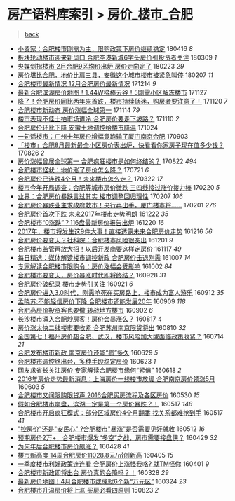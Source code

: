 [房产语料库索引](../../README.md)  > [房价_楼市_合肥](房价_楼市_合肥.md)
====
> [back](../README.md)

- [小资家：合肥楼市刚需为主，限购政策下房价继续稳定](http://jkwz.applinzi.com/ittc/7092513769714615307.html#%E5%B0%8F%E8%B5%84%E5%AE%B6%EF%BC%9A%E5%90%88%E8%82%A5%E6%A5%BC%E5%B8%82%E5%88%9A%E9%9C%80%E4%B8%BA%E4%B8%BB%EF%BC%8C%E9%99%90%E8%B4%AD%E6%94%BF%E7%AD%96%E4%B8%8B%E6%88%BF%E4%BB%B7%E7%BB%A7%E7%BB%AD%E7%A8%B3%E5%AE%9A) 180416 *8* 
- [板块轮动楼市迎来新风口 合肥空港新城6字头房价引投资者关注](http://jkwz.applinzi.com/ittc/7078424458354492426.html#%E6%9D%BF%E5%9D%97%E8%BD%AE%E5%8A%A8%E6%A5%BC%E5%B8%82%E8%BF%8E%E6%9D%A5%E6%96%B0%E9%A3%8E%E5%8F%A3+%E5%90%88%E8%82%A5%E7%A9%BA%E6%B8%AF%E6%96%B0%E5%9F%8E6%E5%AD%97%E5%A4%B4%E6%88%BF%E4%BB%B7%E5%BC%95%E6%8A%95%E8%B5%84%E8%80%85%E5%85%B3%E6%B3%A8) 180309 *1* 
- [央媒剑指楼市 2月合肥9区均价出炉 房价走向定了](http://jkwz.applinzi.com/ittc/7073214053751456774.html#%E5%A4%AE%E5%AA%92%E5%89%91%E6%8C%87%E6%A5%BC%E5%B8%82+2%E6%9C%88%E5%90%88%E8%82%A59%E5%8C%BA%E5%9D%87%E4%BB%B7%E5%87%BA%E7%82%89+%E6%88%BF%E4%BB%B7%E8%B5%B0%E5%90%91%E5%AE%9A%E4%BA%86) 180223 *29* 
- [房价堪比合肥，地价比肩三县，安徽这个城市楼市被紧急叫停](http://jkwz.applinzi.com/ittc/7067484651071734790.html#%E6%88%BF%E4%BB%B7%E5%A0%AA%E6%AF%94%E5%90%88%E8%82%A5%EF%BC%8C%E5%9C%B0%E4%BB%B7%E6%AF%94%E8%82%A9%E4%B8%89%E5%8E%BF%EF%BC%8C%E5%AE%89%E5%BE%BD%E8%BF%99%E4%B8%AA%E5%9F%8E%E5%B8%82%E6%A5%BC%E5%B8%82%E8%A2%AB%E7%B4%A7%E6%80%A5%E5%8F%AB%E5%81%9C) 180207 *11* 
- [合肥楼市最新情况 12月合肥房价最新情况](http://jkwz.applinzi.com/ittc/7046900577991132177.html#%E5%90%88%E8%82%A5%E6%A5%BC%E5%B8%82%E6%9C%80%E6%96%B0%E6%83%85%E5%86%B5+12%E6%9C%88%E5%90%88%E8%82%A5%E6%88%BF%E4%BB%B7%E6%9C%80%E6%96%B0%E6%83%85%E5%86%B5) 171214 *9* 
- [最新合肥滨湖房价地图！1.44W接棒云谷！5刚需小区解冻楼市](http://jkwz.applinzi.com/ittc/7040670761818260497.html#%E6%9C%80%E6%96%B0%E5%90%88%E8%82%A5%E6%BB%A8%E6%B9%96%E6%88%BF%E4%BB%B7%E5%9C%B0%E5%9B%BE%EF%BC%811.44W%E6%8E%A5%E6%A3%92%E4%BA%91%E8%B0%B7%EF%BC%815%E5%88%9A%E9%9C%80%E5%B0%8F%E5%8C%BA%E8%A7%A3%E5%86%BB%E6%A5%BC%E5%B8%82) 171127  
- [降了！合肥房价同比两年来首跌，楼市持续低迷，购房者要注意了！](http://jkwz.applinzi.com/ittc/7038058950774227985.html#%E9%99%8D%E4%BA%86%EF%BC%81%E5%90%88%E8%82%A5%E6%88%BF%E4%BB%B7%E5%90%8C%E6%AF%94%E4%B8%A4%E5%B9%B4%E6%9D%A5%E9%A6%96%E8%B7%8C%EF%BC%8C%E6%A5%BC%E5%B8%82%E6%8C%81%E7%BB%AD%E4%BD%8E%E8%BF%B7%EF%BC%8C%E8%B4%AD%E6%88%BF%E8%80%85%E8%A6%81%E6%B3%A8%E6%84%8F%E4%BA%86%EF%BC%81) 171120 *7* 
- [合肥楼市新动态 房价涨幅全球第一](http://jkwz.applinzi.com/ittc/7035766563884499985.html#%E5%90%88%E8%82%A5%E6%A5%BC%E5%B8%82%E6%96%B0%E5%8A%A8%E6%80%81+%E6%88%BF%E4%BB%B7%E6%B6%A8%E5%B9%85%E5%85%A8%E7%90%83%E7%AC%AC%E4%B8%80) 171114 *79* 
- [楼市表现不佳土拍市场遭冷 合肥房价要走下坡路？](http://jkwz.applinzi.com/ittc/7034339426342274064.html#%E6%A5%BC%E5%B8%82%E8%A1%A8%E7%8E%B0%E4%B8%8D%E4%BD%B3%E5%9C%9F%E6%8B%8D%E5%B8%82%E5%9C%BA%E9%81%AD%E5%86%B7+%E5%90%88%E8%82%A5%E6%88%BF%E4%BB%B7%E8%A6%81%E8%B5%B0%E4%B8%8B%E5%9D%A1%E8%B7%AF%EF%BC%9F) 171110 *2* 
- [合肥房价环比下降 安徽土地调控给楼市降温](http://jkwz.applinzi.com/ittc/7027941356205507600.html#%E5%90%88%E8%82%A5%E6%88%BF%E4%BB%B7%E7%8E%AF%E6%AF%94%E4%B8%8B%E9%99%8D+%E5%AE%89%E5%BE%BD%E5%9C%9F%E5%9C%B0%E8%B0%83%E6%8E%A7%E7%BB%99%E6%A5%BC%E5%B8%82%E9%99%8D%E6%B8%A9) 171024  
- [一句话楼市：广州十年房价增幅竟跑输了厦门南京合肥](http://jkwz.applinzi.com/ittc/7009160082087216145.html#%E4%B8%80%E5%8F%A5%E8%AF%9D%E6%A5%BC%E5%B8%82%EF%BC%9A%E5%B9%BF%E5%B7%9E%E5%8D%81%E5%B9%B4%E6%88%BF%E4%BB%B7%E5%A2%9E%E5%B9%85%E7%AB%9F%E8%B7%91%E8%BE%93%E4%BA%86%E5%8E%A6%E9%97%A8%E5%8D%97%E4%BA%AC%E5%90%88%E8%82%A5) 170903  
- [「楼市」合肥8月最新最全小区房价表出炉，快看看你家房子现在值多少钱？](http://jkwz.applinzi.com/ittc/7006147896859427857.html#%E3%80%8C%E6%A5%BC%E5%B8%82%E3%80%8D%E5%90%88%E8%82%A58%E6%9C%88%E6%9C%80%E6%96%B0%E6%9C%80%E5%85%A8%E5%B0%8F%E5%8C%BA%E6%88%BF%E4%BB%B7%E8%A1%A8%E5%87%BA%E7%82%89%EF%BC%8C%E5%BF%AB%E7%9C%8B%E7%9C%8B%E4%BD%A0%E5%AE%B6%E6%88%BF%E5%AD%90%E7%8E%B0%E5%9C%A8%E5%80%BC%E5%A4%9A%E5%B0%91%E9%92%B1%EF%BC%9F) 170826 *2* 
- [房价涨幅曾居全球第一 合肥疯狂楼市是如何终结的？](http://jkwz.applinzi.com/ittc/7004529335661495313.html#%E6%88%BF%E4%BB%B7%E6%B6%A8%E5%B9%85%E6%9B%BE%E5%B1%85%E5%85%A8%E7%90%83%E7%AC%AC%E4%B8%80+%E5%90%88%E8%82%A5%E7%96%AF%E7%8B%82%E6%A5%BC%E5%B8%82%E6%98%AF%E5%A6%82%E4%BD%95%E7%BB%88%E7%BB%93%E7%9A%84%EF%BC%9F) 170822 *494* 
- [合肥楼市怪状：地价涨了房价怎么降？](http://jkwz.applinzi.com/ittc/6992835756123751441.html#%E5%90%88%E8%82%A5%E6%A5%BC%E5%B8%82%E6%80%AA%E7%8A%B6%EF%BC%9A%E5%9C%B0%E4%BB%B7%E6%B6%A8%E4%BA%86%E6%88%BF%E4%BB%B7%E6%80%8E%E4%B9%88%E9%99%8D%EF%BC%9F) 170721 *6* 
- [合肥房价已连跌4个月！未来楼市怎么走？](http://jkwz.applinzi.com/ittc/6947895081406301188.html#%E5%90%88%E8%82%A5%E6%88%BF%E4%BB%B7%E5%B7%B2%E8%BF%9E%E8%B7%8C4%E4%B8%AA%E6%9C%88%EF%BC%81%E6%9C%AA%E6%9D%A5%E6%A5%BC%E5%B8%82%E6%80%8E%E4%B9%88%E8%B5%B0%EF%BC%9F) 170322 *17* 
- [楼市今年开局调查：合肥等城市房价微跌 三四线接过涨价接力棒](http://jkwz.applinzi.com/ittc/6936742291187434501.html#%E6%A5%BC%E5%B8%82%E4%BB%8A%E5%B9%B4%E5%BC%80%E5%B1%80%E8%B0%83%E6%9F%A5%EF%BC%9A%E5%90%88%E8%82%A5%E7%AD%89%E5%9F%8E%E5%B8%82%E6%88%BF%E4%BB%B7%E5%BE%AE%E8%B7%8C+%E4%B8%89%E5%9B%9B%E7%BA%BF%E6%8E%A5%E8%BF%87%E6%B6%A8%E4%BB%B7%E6%8E%A5%E5%8A%9B%E6%A3%92) 170220 *5* 
- [业界：合肥房价暴跌言过其实 楼市调整回归理性](http://jkwz.applinzi.com/ittc/6931939594772939781.html#%E4%B8%9A%E7%95%8C%EF%BC%9A%E5%90%88%E8%82%A5%E6%88%BF%E4%BB%B7%E6%9A%B4%E8%B7%8C%E8%A8%80%E8%BF%87%E5%85%B6%E5%AE%9E+%E6%A5%BC%E5%B8%82%E8%B0%83%E6%95%B4%E5%9B%9E%E5%BD%92%E7%90%86%E6%80%A7) 170207 *106* 
- [合肥房价暴跌业主求政府救市！央行再出手，厦门楼市将……](http://jkwz.applinzi.com/ittc/6929592191289918468.html#%E5%90%88%E8%82%A5%E6%88%BF%E4%BB%B7%E6%9A%B4%E8%B7%8C%E4%B8%9A%E4%B8%BB%E6%B1%82%E6%94%BF%E5%BA%9C%E6%95%91%E5%B8%82%EF%BC%81%E5%A4%AE%E8%A1%8C%E5%86%8D%E5%87%BA%E6%89%8B%EF%BC%8C%E5%8E%A6%E9%97%A8%E6%A5%BC%E5%B8%82%E5%B0%86%E2%80%A6%E2%80%A6) 170201 *276* 
- [合肥房价首次下跌 未来2017年楼市走势明朗](http://jkwz.applinzi.com/ittc/6914459357923509253.html#%E5%90%88%E8%82%A5%E6%88%BF%E4%BB%B7%E9%A6%96%E6%AC%A1%E4%B8%8B%E8%B7%8C+%E6%9C%AA%E6%9D%A52017%E5%B9%B4%E6%A5%BC%E5%B8%82%E8%B5%B0%E5%8A%BF%E6%98%8E%E6%9C%97) 161222 *35* 
- [合肥楼市“0涨跌”？116盘最新房价报告出炉](http://jkwz.applinzi.com/ittc/6913656869972608005.html#%E5%90%88%E8%82%A5%E6%A5%BC%E5%B8%82%E2%80%9C0%E6%B6%A8%E8%B7%8C%E2%80%9D%EF%BC%9F116%E7%9B%98%E6%9C%80%E6%96%B0%E6%88%BF%E4%BB%B7%E6%8A%A5%E5%91%8A%E5%87%BA%E7%82%89) 161220 *16* 
- [2017年，楼市将发生这9件大事！直接透露未来合肥房价走势](http://jkwz.applinzi.com/ittc/6912281946746258436.html#2017%E5%B9%B4%EF%BC%8C%E6%A5%BC%E5%B8%82%E5%B0%86%E5%8F%91%E7%94%9F%E8%BF%999%E4%BB%B6%E5%A4%A7%E4%BA%8B%EF%BC%81%E7%9B%B4%E6%8E%A5%E9%80%8F%E9%9C%B2%E6%9C%AA%E6%9D%A5%E5%90%88%E8%82%A5%E6%88%BF%E4%BB%B7%E8%B5%B0%E5%8A%BF) 161216 *56* 
- [合肥房价要变天？社科院：合肥楼市风险很突出](http://jkwz.applinzi.com/ittc/6906617406935270404.html#%E5%90%88%E8%82%A5%E6%88%BF%E4%BB%B7%E8%A6%81%E5%8F%98%E5%A4%A9%EF%BC%9F%E7%A4%BE%E7%A7%91%E9%99%A2%EF%BC%9A%E5%90%88%E8%82%A5%E6%A5%BC%E5%B8%82%E9%A3%8E%E9%99%A9%E5%BE%88%E7%AA%81%E5%87%BA) 161201 *9* 
- [合肥楼市监管再放大招！以后开发商要这样定房价](http://jkwz.applinzi.com/ittc/6901456602489422852.html#%E5%90%88%E8%82%A5%E6%A5%BC%E5%B8%82%E7%9B%91%E7%AE%A1%E5%86%8D%E6%94%BE%E5%A4%A7%E6%8B%9B%EF%BC%81%E4%BB%A5%E5%90%8E%E5%BC%80%E5%8F%91%E5%95%86%E8%A6%81%E8%BF%99%E6%A0%B7%E5%AE%9A%E6%88%BF%E4%BB%B7) 161117 *49* 
- [每日精选：媒体解读楼市调控新政 合肥房价击退刚需](http://jkwz.applinzi.com/ittc/6886188644259333125.html#%E6%AF%8F%E6%97%A5%E7%B2%BE%E9%80%89%EF%BC%9A%E5%AA%92%E4%BD%93%E8%A7%A3%E8%AF%BB%E6%A5%BC%E5%B8%82%E8%B0%83%E6%8E%A7%E6%96%B0%E6%94%BF+%E5%90%88%E8%82%A5%E6%88%BF%E4%BB%B7%E5%87%BB%E9%80%80%E5%88%9A%E9%9C%80) 161007 *14* 
- [专家解读合肥楼市限购令：房价涨幅会受影响](http://jkwz.applinzi.com/ittc/6884530468027892740.html#%E4%B8%93%E5%AE%B6%E8%A7%A3%E8%AF%BB%E5%90%88%E8%82%A5%E6%A5%BC%E5%B8%82%E9%99%90%E8%B4%AD%E4%BB%A4%EF%BC%9A%E6%88%BF%E4%BB%B7%E6%B6%A8%E5%B9%85%E4%BC%9A%E5%8F%97%E5%BD%B1%E5%93%8D) 161002 *84* 
- [合肥楼市要变天，房价暴涨时代即将终结？](http://jkwz.applinzi.com/ittc/6882653901471351813.html#%E5%90%88%E8%82%A5%E6%A5%BC%E5%B8%82%E8%A6%81%E5%8F%98%E5%A4%A9%EF%BC%8C%E6%88%BF%E4%BB%B7%E6%9A%B4%E6%B6%A8%E6%97%B6%E4%BB%A3%E5%8D%B3%E5%B0%86%E7%BB%88%E7%BB%93%EF%BC%9F) 160928 *31* 
- [合肥房价破纪录 楼市走势引关注](http://jkwz.applinzi.com/ittc/6880348274971640836.html#%E5%90%88%E8%82%A5%E6%88%BF%E4%BB%B7%E7%A0%B4%E7%BA%AA%E5%BD%95+%E6%A5%BC%E5%B8%82%E8%B5%B0%E5%8A%BF%E5%BC%95%E5%85%B3%E6%B3%A8) 160921 *6* 
- [合肥房价进入3.0时代，刚需呛死在买房路上，楼市成为富人游乐](http://jkwz.applinzi.com/ittc/6877077604204545028.html#%E5%90%88%E8%82%A5%E6%88%BF%E4%BB%B7%E8%BF%9B%E5%85%A53.0%E6%97%B6%E4%BB%A3%EF%BC%8C%E5%88%9A%E9%9C%80%E5%91%9B%E6%AD%BB%E5%9C%A8%E4%B9%B0%E6%88%BF%E8%B7%AF%E4%B8%8A%EF%BC%8C%E6%A5%BC%E5%B8%82%E6%88%90%E4%B8%BA%E5%AF%8C%E4%BA%BA%E6%B8%B8%E4%B9%90) 160912 *35* 
- [孟晓苏:不能轻信房价下降 合肥楼市还能发展20年](http://jkwz.applinzi.com/ittc/6875777154209547268.html#%E5%AD%9F%E6%99%93%E8%8B%8F%3A%E4%B8%8D%E8%83%BD%E8%BD%BB%E4%BF%A1%E6%88%BF%E4%BB%B7%E4%B8%8B%E9%99%8D+%E5%90%88%E8%82%A5%E6%A5%BC%E5%B8%82%E8%BF%98%E8%83%BD%E5%8F%91%E5%B1%9520%E5%B9%B4) 160909 *118* 
- [合肥高房价投资客也要撤 转战地方楼市](http://jkwz.applinzi.com/ittc/6873183836128674820.html#%E5%90%88%E8%82%A5%E9%AB%98%E6%88%BF%E4%BB%B7%E6%8A%95%E8%B5%84%E5%AE%A2%E4%B9%9F%E8%A6%81%E6%92%A4+%E8%BD%AC%E6%88%98%E5%9C%B0%E6%96%B9%E6%A5%BC%E5%B8%82) 160902 *6* 
- [长沙楼市涌入合肥炒房客！房价会暴涨么？](http://jkwz.applinzi.com/ittc/6867383802254590980.html#%E9%95%BF%E6%B2%99%E6%A5%BC%E5%B8%82%E6%B6%8C%E5%85%A5%E5%90%88%E8%82%A5%E7%82%92%E6%88%BF%E5%AE%A2%EF%BC%81%E6%88%BF%E4%BB%B7%E4%BC%9A%E6%9A%B4%E6%B6%A8%E4%B9%88%EF%BC%9F) 160817 *4* 
- [房价涨太快二线楼市要收紧 合肥苏州南京限贷将出](http://jkwz.applinzi.com/ittc/6864773085059875844.html#%E6%88%BF%E4%BB%B7%E6%B6%A8%E5%A4%AA%E5%BF%AB%E4%BA%8C%E7%BA%BF%E6%A5%BC%E5%B8%82%E8%A6%81%E6%94%B6%E7%B4%A7+%E5%90%88%E8%82%A5%E8%8B%8F%E5%B7%9E%E5%8D%97%E4%BA%AC%E9%99%90%E8%B4%B7%E5%B0%86%E5%87%BA) 160810 *32* 
- [全国第七！福州房价超合肥、武汉，楼市风险加大或面临政策收紧？](http://jkwz.applinzi.com/ittc/6854796263995999237.html#%E5%85%A8%E5%9B%BD%E7%AC%AC%E4%B8%83%EF%BC%81%E7%A6%8F%E5%B7%9E%E6%88%BF%E4%BB%B7%E8%B6%85%E5%90%88%E8%82%A5%E3%80%81%E6%AD%A6%E6%B1%89%EF%BC%8C%E6%A5%BC%E5%B8%82%E9%A3%8E%E9%99%A9%E5%8A%A0%E5%A4%A7%E6%88%96%E9%9D%A2%E4%B8%B4%E6%94%BF%E7%AD%96%E6%94%B6%E7%B4%A7%EF%BC%9F) 160714 *21* 
- [合肥发布楼市新政 南京房价还能“疯”多久](http://jkwz.applinzi.com/ittc/6848943136575063045.html#%E5%90%88%E8%82%A5%E5%8F%91%E5%B8%83%E6%A5%BC%E5%B8%82%E6%96%B0%E6%94%BF+%E5%8D%97%E4%BA%AC%E6%88%BF%E4%BB%B7%E8%BF%98%E8%83%BD%E2%80%9C%E7%96%AF%E2%80%9D%E5%A4%9A%E4%B9%85) 160629 *5* 
- [合肥楼市调控终出台，多种手段稳定房价](http://jkwz.applinzi.com/ittc/6846928792689574916.html#%E5%90%88%E8%82%A5%E6%A5%BC%E5%B8%82%E8%B0%83%E6%8E%A7%E7%BB%88%E5%87%BA%E5%8F%B0%EF%BC%8C%E5%A4%9A%E7%A7%8D%E6%89%8B%E6%AE%B5%E7%A8%B3%E5%AE%9A%E6%88%BF%E4%BB%B7) 160623 *1* 
- [网友求省长关注房价 专家解读合肥楼市缘何“紧俏”](http://jkwz.applinzi.com/ittc/6845004778123559941.html#%E7%BD%91%E5%8F%8B%E6%B1%82%E7%9C%81%E9%95%BF%E5%85%B3%E6%B3%A8%E6%88%BF%E4%BB%B7+%E4%B8%93%E5%AE%B6%E8%A7%A3%E8%AF%BB%E5%90%88%E8%82%A5%E6%A5%BC%E5%B8%82%E7%BC%98%E4%BD%95%E2%80%9C%E7%B4%A7%E4%BF%8F%E2%80%9D) 160618 *2* 
- [2016年房价走势最新消息：上海房价一线楼市放缓 合肥南京房价领涨5月](http://jkwz.applinzi.com/ittc/6839452043496129541.html#2016%E5%B9%B4%E6%88%BF%E4%BB%B7%E8%B5%B0%E5%8A%BF%E6%9C%80%E6%96%B0%E6%B6%88%E6%81%AF%EF%BC%9A%E4%B8%8A%E6%B5%B7%E6%88%BF%E4%BB%B7%E4%B8%80%E7%BA%BF%E6%A5%BC%E5%B8%82%E6%94%BE%E7%BC%93+%E5%90%88%E8%82%A5%E5%8D%97%E4%BA%AC%E6%88%BF%E4%BB%B7%E9%A2%86%E6%B6%A85%E6%9C%88) 160603 *5* 
- [合肥楼市又闻限购限贷声 2016合肥买房流程及各区房价](http://jkwz.applinzi.com/ittc/6837978080450446340.html#%E5%90%88%E8%82%A5%E6%A5%BC%E5%B8%82%E5%8F%88%E9%97%BB%E9%99%90%E8%B4%AD%E9%99%90%E8%B4%B7%E5%A3%B0+2016%E5%90%88%E8%82%A5%E4%B9%B0%E6%88%BF%E6%B5%81%E7%A8%8B%E5%8F%8A%E5%90%84%E5%8C%BA%E6%88%BF%E4%BB%B7) 160530 *15* 
- [假如合肥楼市崩盘，滨湖一定是第一个房价暴跌？！](http://jkwz.applinzi.com/ittc/6833268626488296452.html#%E5%81%87%E5%A6%82%E5%90%88%E8%82%A5%E6%A5%BC%E5%B8%82%E5%B4%A9%E7%9B%98%EF%BC%8C%E6%BB%A8%E6%B9%96%E4%B8%80%E5%AE%9A%E6%98%AF%E7%AC%AC%E4%B8%80%E4%B8%AA%E6%88%BF%E4%BB%B7%E6%9A%B4%E8%B7%8C%EF%BC%9F%EF%BC%81) 160517 *148* 
- [合肥楼市开启疯狂模式：部分区域房价4个月翻番 找关系都难抢到手](http://jkwz.applinzi.com/ittc/6832989523243697156.html#%E5%90%88%E8%82%A5%E6%A5%BC%E5%B8%82%E5%BC%80%E5%90%AF%E7%96%AF%E7%8B%82%E6%A8%A1%E5%BC%8F%EF%BC%9A%E9%83%A8%E5%88%86%E5%8C%BA%E5%9F%9F%E6%88%BF%E4%BB%B74%E4%B8%AA%E6%9C%88%E7%BF%BB%E7%95%AA+%E6%89%BE%E5%85%B3%E7%B3%BB%E9%83%BD%E9%9A%BE%E6%8A%A2%E5%88%B0%E6%89%8B) 160517 *41* 
- [&quot;控房价&quot;还是&quot;安民心&quot; ?合肥楼市&quot;暴涨&quot;是否需要见好就收](http://jkwz.applinzi.com/ittc/6831408177194992645.html#%26quot%3B%E6%8E%A7%E6%88%BF%E4%BB%B7%26quot%3B%E8%BF%98%E6%98%AF%26quot%3B%E5%AE%89%E6%B0%91%E5%BF%83%26quot%3B+%3F%E5%90%88%E8%82%A5%E6%A5%BC%E5%B8%82%26quot%3B%E6%9A%B4%E6%B6%A8%26quot%3B%E6%98%AF%E5%90%A6%E9%9C%80%E8%A6%81%E8%A7%81%E5%A5%BD%E5%B0%B1%E6%94%B6) 160512 *16* 
- [预期房价2万+，合肥楼市爆发“多空”之战，房市需要接盘侠？](http://jkwz.applinzi.com/ittc/6826525314800681989.html#%E9%A2%84%E6%9C%9F%E6%88%BF%E4%BB%B72%E4%B8%87%2B%EF%BC%8C%E5%90%88%E8%82%A5%E6%A5%BC%E5%B8%82%E7%88%86%E5%8F%91%E2%80%9C%E5%A4%9A%E7%A9%BA%E2%80%9D%E4%B9%8B%E6%88%98%EF%BC%8C%E6%88%BF%E5%B8%82%E9%9C%80%E8%A6%81%E6%8E%A5%E7%9B%98%E4%BE%A0%EF%BC%9F) 160429 *32* 
- [为何年后合肥楼市房价飙涨？](http://jkwz.applinzi.com/ittc/6826133067793957893.html#%E4%B8%BA%E4%BD%95%E5%B9%B4%E5%90%8E%E5%90%88%E8%82%A5%E6%A5%BC%E5%B8%82%E6%88%BF%E4%BB%B7%E9%A3%99%E6%B6%A8%EF%BC%9F) 160428 *41* 
- [楼市新高度   14周合肥房价11028.8元/㎡创新高](http://jkwz.applinzi.com/ittc/6817520823581541381.html#%E6%A5%BC%E5%B8%82%E6%96%B0%E9%AB%98%E5%BA%A6+++14%E5%91%A8%E5%90%88%E8%82%A5%E6%88%BF%E4%BB%B711028.8%E5%85%83%2F%E3%8E%A1%E5%88%9B%E6%96%B0%E9%AB%98) 160405 *15* 
- [一季度楼市利好政策连连看 合肥房价上涨怪我咯? 就TM怪你](http://jkwz.applinzi.com/ittc/6816042813133161477.html#%E4%B8%80%E5%AD%A3%E5%BA%A6%E6%A5%BC%E5%B8%82%E5%88%A9%E5%A5%BD%E6%94%BF%E7%AD%96%E8%BF%9E%E8%BF%9E%E7%9C%8B+%E5%90%88%E8%82%A5%E6%88%BF%E4%BB%B7%E4%B8%8A%E6%B6%A8%E6%80%AA%E6%88%91%E5%92%AF%3F+%E5%B0%B1TM%E6%80%AA%E4%BD%A0) 160401 *9* 
- [合肥楼市新政即将出台 房价真的会降吗？！](http://jkwz.applinzi.com/ittc/6814659342397604869.html#%E5%90%88%E8%82%A5%E6%A5%BC%E5%B8%82%E6%96%B0%E6%94%BF%E5%8D%B3%E5%B0%86%E5%87%BA%E5%8F%B0+%E6%88%BF%E4%BB%B7%E7%9C%9F%E7%9A%84%E4%BC%9A%E9%99%8D%E5%90%97%EF%BC%9F%EF%BC%81) 160328 *29* 
- [最新房价地图！4月合肥楼市或成就6个新“万元区”](http://jkwz.applinzi.com/ittc/6813071244555453445.html#%E6%9C%80%E6%96%B0%E6%88%BF%E4%BB%B7%E5%9C%B0%E5%9B%BE%EF%BC%814%E6%9C%88%E5%90%88%E8%82%A5%E6%A5%BC%E5%B8%82%E6%88%96%E6%88%90%E5%B0%B16%E4%B8%AA%E6%96%B0%E2%80%9C%E4%B8%87%E5%85%83%E5%8C%BA%E2%80%9D) 160324 *23* 
- [合肥楼市升温房价将上涨 买房必看四原则](http://jkwz.applinzi.com/ittc/6733861065282388997.html#%E5%90%88%E8%82%A5%E6%A5%BC%E5%B8%82%E5%8D%87%E6%B8%A9%E6%88%BF%E4%BB%B7%E5%B0%86%E4%B8%8A%E6%B6%A8+%E4%B9%B0%E6%88%BF%E5%BF%85%E7%9C%8B%E5%9B%9B%E5%8E%9F%E5%88%99) 150823 *2* 
